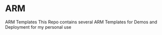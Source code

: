 # ARM
ARM Templates
This Repo contains several ARM Templates for Demos and Deployment for my personal use
